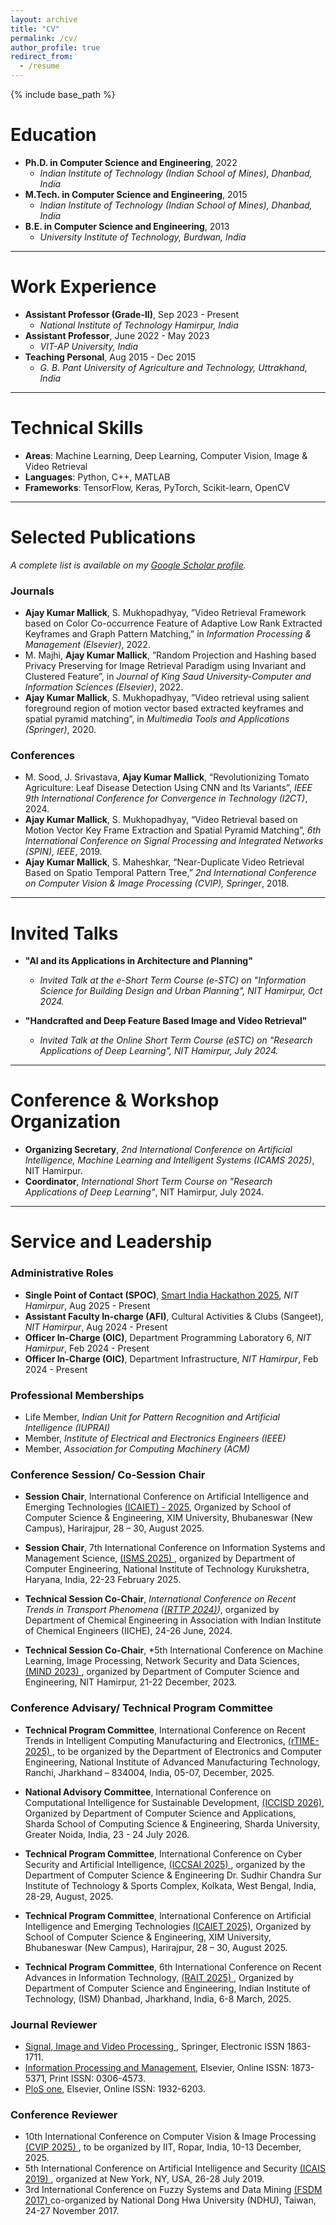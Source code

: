```yaml
---
layout: archive
title: "CV"
permalink: /cv/
author_profile: true
redirect_from:
  - /resume
---
```


{% include base_path %}

Education
======
* **Ph.D. in Computer Science and Engineering**, 2022
    * *Indian Institute of Technology (Indian School of Mines), Dhanbad, India*
* **M.Tech. in Computer Science and Engineering**, 2015
    * *Indian Institute of Technology (Indian School of Mines), Dhanbad, India*
* **B.E. in Computer Science and Engineering**, 2013
    * *University Institute of Technology, Burdwan, India*

---

Work Experience
======
* **Assistant Professor (Grade-II)**, Sep 2023 - Present
    * *National Institute of Technology Hamirpur, India*
* **Assistant Professor**, June 2022 - May 2023
    * *VIT-AP University, India*
* **Teaching Personal**, Aug 2015 - Dec 2015
    * *G. B. Pant University of Agriculture and Technology, Uttrakhand, India*

---

Technical Skills
======
* **Areas**: Machine Learning, Deep Learning, Computer Vision, Image & Video Retrieval
* **Languages**: Python, C++, MATLAB
* **Frameworks**: TensorFlow, Keras, PyTorch, Scikit-learn, OpenCV

---

Selected Publications
======
*A complete list is available on my [Google Scholar profile](https://scholar.google.com/citations?user=tNA_6VYAAAAJ&hl=en&oi=ao).*

### Journals
* **Ajay Kumar Mallick**, S. Mukhopadhyay, ”Video Retrieval Framework based on Color Co-occurrence Feature of Adaptive Low Rank Extracted Keyframes and Graph Pattern Matching,” in *Information Processing & Management (Elsevier)*, 2022.
* M. Majhi, **Ajay Kumar Mallick**, ”Random Projection and Hashing based Privacy Preserving for Image Retrieval Paradigm using Invariant and Clustered Feature”, in *Journal of King Saud University-Computer and Information Sciences (Elsevier)*, 2022.
* **Ajay Kumar Mallick**, S. Mukhopadhyay, ”Video retrieval using salient foreground region of motion vector based extracted keyframes and spatial pyramid matching”, in *Multimedia Tools and Applications (Springer)*, 2020.

### Conferences
* M. Sood, J. Srivastava, **Ajay Kumar Mallick**, “Revolutionizing Tomato Agriculture: Leaf Disease Detection Using CNN and Its Variants”, *IEEE 9th International Conference for Convergence in Technology (I2CT)*, 2024.
* **Ajay Kumar Mallick**, S. Mukhopadhyay, “Video Retrieval based on Motion Vector Key Frame Extraction and Spatial Pyramid Matching”, *6th International Conference on Signal Processing and Integrated Networks (SPIN), IEEE*, 2019.
* **Ajay Kumar Mallick**, S. Maheshkar, “Near-Duplicate Video Retrieval Based on Spatio Temporal Pattern Tree,” *2nd International Conference on Computer Vision & Image Processing (CVIP), Springer*, 2018.

---

Invited Talks
======
* **"AI and its Applications in Architecture and Planning"**
    * *Invited Talk at the e-Short Term Course (e-STC) on "Information Science for Building Design and Urban Planning", NIT Hamirpur, Oct 2024.*

* **"Handcrafted and Deep Feature Based Image and Video Retrieval"**
    * *Invited Talk at the Online Short Term Course (eSTC) on "Research Applications of Deep Learning", NIT Hamirpur, July 2024.*


---

Conference & Workshop Organization
======
* **Organizing Secretary**, *2nd International Conference on Artificial Intelligence, Machine Learning and Intelligent Systems (ICAMS 2025)*, NIT Hamirpur.
* **Coordinator**, *International Short Term Course on "Research Applications of Deep Learning"*, NIT Hamirpur, July 2024.


---

Service and Leadership
======
### Administrative Roles
* **Single Point of Contact (SPOC)**, <a href="https://www.sih.gov.in/">Smart India Hackathon 2025</a>, *NIT Hamirpur*, Aug 2025 - Present
* **Assistant Faculty In-charge (AFI)**, Cultural Activities & Clubs (Sangeet), *NIT Hamirpur*, Aug 2024 - Present
* **Officer In-Charge (OIC)**, Department Programming Laboratory 6, *NIT Hamirpur*, Feb 2024 - Present
* **Officer In-Charge (OIC)**, Department Infrastructure, *NIT Hamirpur*, Feb 2024 - Present
  
### Professional Memberships
* Life Member, *Indian Unit for Pattern Recognition and Artificial Intelligence (IUPRAI)*
* Member, *Institute of Electrical and Electronics Engineers (IEEE)*
* Member, *Association for Computing Machinery (ACM)*
  
### Conference Session/ Co-Session Chair

* **Session Chair**, International Conference on Artificial Intelligence and Emerging Technologies <a href="https://icaiet.co.in/committee">(ICAIET) - 2025</a>, Organized by  School of Computer Science & Engineering, XIM University, Bhubaneswar (New Campus), Harirajpur,  28 – 30, August 2025.

* **Session Chair**, 7th International Conference on Information Systems and Management Science, <a href="https://isms2024.iaasse.org/index.html">(ISMS 2025) </a>,  organized by Department of Computer Engineering, National Institute of Technology Kurukshetra, Haryana, India, 22-23 February 2025.

* **Technical Session Co-Chair**, *International Conference on Recent Trends in Transport Phenomena (<a href="https://rttp2024.nith.ac.in/">(RTTP 2024)</a>)*, organized by Department of Chemical Engineering in Association with Indian Institute of Chemical Engineers (IICHE), 24-26 June, 2024.

* **Technical Session Co-Chair**, *5th International Conference on Machine Learning, Image Processing, Network Security and Data Sciences, <a href="https://mind2023.nith.ac.in/">(MIND 2023) </a>, organized by Department of Computer Science and Engineering, NIT Hamirpur, 21-22 December, 2023.

### Conference Advisary/ Technical Program Committee
* **Technical Program Committee**, International Conference on Recent Trends in Intelligent Computing Manufacturing and Electronics, <a href="https://rtime2025.netlify.app/">(rTIME-2025) </a>, to be organized by the Department of Electronics and Computer Engineering, National Institute of Advanced Manufacturing Technology, Ranchi, Jharkhand – 834004, India, 05-07, December, 2025.

* **National Advisory Committee**, International Conference on Computational Intelligence for Sustainable Development, <a href="https://www.iccisd.com/commitee">(ICCISD 2026)</a>, Organized by Department of Computer Science and Applications, Sharda School of Computing Science & Engineering, Sharda University, Greater Noida, India, 23 - 24 July 2026.
  
* **Technical Program Committee**, International Conference on Cyber Security and Artificial Intelligence, <a href="https://iccsai.org/">(ICCSAI 2025) </a>, organized by the Department of Computer Science & Engineering Dr. Sudhir Chandra Sur Institute of Technology & Sports Complex, Kolkata, West Bengal, India, 28-29, August, 2025.
  
* **Technical Program Committee**, International Conference on Artificial Intelligence and Emerging Technologies <a href="https://icaiet.co.in/committee">(ICAIET 2025)</a>, Organized by  School of Computer Science & Engineering, XIM University, Bhubaneswar (New Campus), Harirajpur,  28 – 30, August 2025.

* **Technical Program Committee**, 6th International Conference on Recent Advances in Information Technology, <a href="https://people.iitism.ac.in/~rait/tpc.html">(RAIT 2025) </a>, Organized by Department of Computer Science and Engineering, Indian Institute of Technology, (ISM) Dhanbad,  Jharkhand, India,  6-8  March, 2025.

### Journal Reviewer
* <a href="https://link.springer.com/journal/11760">Signal, Image and Video Processing </a>, Springer, Electronic ISSN 1863-1711.
* <a href="https://www.sciencedirect.com/journal/information-processing-and-management">Information Processing and Management</a>, Elsevier, Online ISSN: 1873-5371,  Print ISSN: 0306-4573.
* <a href="https://journals.plos.org/plosone/">PloS one</a>, Elsevier,  Online ISSN: 1932-6203.
  
### Conference Reviewer
* 10th International Conference on Computer Vision & Image Processing <a href="https://iitrpr.ac.in/cvip2025">(CVIP 2025) </a>, to be organized by IIT, Ropar, India, 10-13 December, 2025.
* 5th International Conference on Artificial Intelligence and Security <a href="https://link.springer.com/book/10.1007/978-3-030-24274-9">(ICAIS 2019) </a>, organized at New York, NY, USA, 26-28 July 2019.
* 3rd International Conference on Fuzzy Systems and Data Mining <a href="https://www.aconf.org/conf_103570">(FSDM 2017) </a>  co-organized by National Dong Hwa University (NDHU), Taiwan, 24-27 November 2017.





